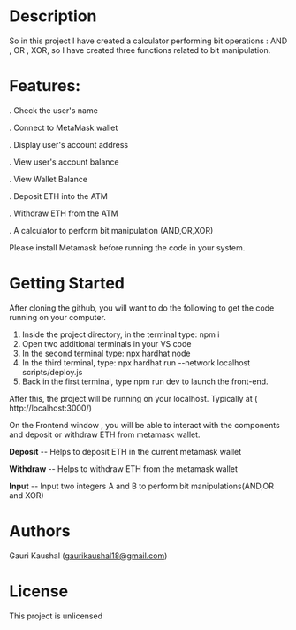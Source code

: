 # Description
So in this project I have created a calculator performing bit operations : AND , OR , XOR, so I have created three functions related to bit manipulation.

# Features:
. Check the user's name

. Connect to MetaMask wallet

. Display user's account address

. View user's account balance

. View Wallet Balance

. Deposit ETH into the ATM

. Withdraw ETH from the ATM

. A calculator to perform bit manipulation (AND,OR,XOR)

Please install Metamask before running the code in your system.
# Getting Started
After cloning the github, you will want to do the following to get the code running on your computer.
1. Inside the project directory, in the terminal type: npm i
2. Open two additional terminals in your VS code
3. In the second terminal type: npx hardhat node
4. In the third terminal, type: npx hardhat run --network localhost scripts/deploy.js
5. Back in the first terminal, type npm run dev to launch the front-end.

After this, the project will be running on your localhost. Typically at ( http://localhost:3000/)

On the Frontend window , you will be able to interact with the components and deposit or withdraw ETH from metamask wallet.

**Deposit**
-- Helps to deposit ETH in the current metamask wallet

**Withdraw**
-- Helps to withdraw ETH from the metamask wallet

**Input**
-- Input two integers A and B to perform bit manipulations(AND,OR and XOR)

# Authors
Gauri Kaushal (gaurikaushal18@gmail.com)

# License
This project is unlicensed





